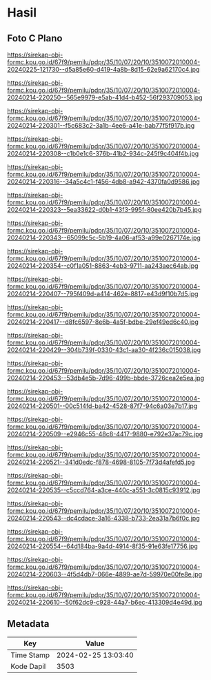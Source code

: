 # Hasil

## Foto C Plano

https://sirekap-obj-formc.kpu.go.id/67f9/pemilu/pdpr/35/10/07/20/10/3510072010004-20240225-121730--d5a85e60-d419-4a8b-8d15-62e9a62170c4.jpg

https://sirekap-obj-formc.kpu.go.id/67f9/pemilu/pdpr/35/10/07/20/10/3510072010004-20240214-220250--565e9979-e5ab-41d4-b452-56f293709053.jpg

https://sirekap-obj-formc.kpu.go.id/67f9/pemilu/pdpr/35/10/07/20/10/3510072010004-20240214-220301--f5c683c2-3a1b-4ee6-a41e-bab77f5f917b.jpg

https://sirekap-obj-formc.kpu.go.id/67f9/pemilu/pdpr/35/10/07/20/10/3510072010004-20240214-220308--c1b0e1c6-376b-41b2-934c-245f9c404f4b.jpg

https://sirekap-obj-formc.kpu.go.id/67f9/pemilu/pdpr/35/10/07/20/10/3510072010004-20240214-220316--34a5c4c1-f456-4db8-a942-4370fa0d9586.jpg

https://sirekap-obj-formc.kpu.go.id/67f9/pemilu/pdpr/35/10/07/20/10/3510072010004-20240214-220323--5ea33622-d0b1-43f3-995f-80ee420b7b45.jpg

https://sirekap-obj-formc.kpu.go.id/67f9/pemilu/pdpr/35/10/07/20/10/3510072010004-20240214-220343--65099c5c-5b19-4a06-af53-a99e0267174e.jpg

https://sirekap-obj-formc.kpu.go.id/67f9/pemilu/pdpr/35/10/07/20/10/3510072010004-20240214-220354--c0f1a051-8863-4eb3-9711-aa243aec64ab.jpg

https://sirekap-obj-formc.kpu.go.id/67f9/pemilu/pdpr/35/10/07/20/10/3510072010004-20240214-220407--795f409d-a414-462e-8817-e43d9f10b7d5.jpg

https://sirekap-obj-formc.kpu.go.id/67f9/pemilu/pdpr/35/10/07/20/10/3510072010004-20240214-220417--d8fc6597-8e6b-4a5f-bdbe-29ef49ed6c40.jpg

https://sirekap-obj-formc.kpu.go.id/67f9/pemilu/pdpr/35/10/07/20/10/3510072010004-20240214-220429--304b739f-0330-43c1-aa30-4f236c015038.jpg

https://sirekap-obj-formc.kpu.go.id/67f9/pemilu/pdpr/35/10/07/20/10/3510072010004-20240214-220453--53db4e5b-7d96-499b-bbde-3726cea2e5ea.jpg

https://sirekap-obj-formc.kpu.go.id/67f9/pemilu/pdpr/35/10/07/20/10/3510072010004-20240214-220501--00c514fd-ba42-4528-87f7-94c6a03e7b17.jpg

https://sirekap-obj-formc.kpu.go.id/67f9/pemilu/pdpr/35/10/07/20/10/3510072010004-20240214-220509--e2946c55-48c8-4417-9880-e792e37ac79c.jpg

https://sirekap-obj-formc.kpu.go.id/67f9/pemilu/pdpr/35/10/07/20/10/3510072010004-20240214-220521--341d0edc-f878-4698-8105-7f73d4afefd5.jpg

https://sirekap-obj-formc.kpu.go.id/67f9/pemilu/pdpr/35/10/07/20/10/3510072010004-20240214-220535--c5ccd764-a3ce-440c-a551-3c0815c93912.jpg

https://sirekap-obj-formc.kpu.go.id/67f9/pemilu/pdpr/35/10/07/20/10/3510072010004-20240214-220543--dc4cdace-3a16-4338-b733-2ea31a7b6f0c.jpg

https://sirekap-obj-formc.kpu.go.id/67f9/pemilu/pdpr/35/10/07/20/10/3510072010004-20240214-220554--64d184ba-9a4d-4914-8f35-91e63fe17756.jpg

https://sirekap-obj-formc.kpu.go.id/67f9/pemilu/pdpr/35/10/07/20/10/3510072010004-20240214-220603--4f5d4db7-066e-4899-ae7d-59970e00fe8e.jpg

https://sirekap-obj-formc.kpu.go.id/67f9/pemilu/pdpr/35/10/07/20/10/3510072010004-20240214-220610--50f62dc9-c928-44a7-b6ec-413309d4e49d.jpg


## Metadata

| Key        | Value               |
| ---------- | ------------------- |
| Time Stamp | 2024-02-25 13:03:40 |
| Kode Dapil | 3503                |



